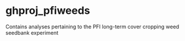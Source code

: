 # ghproj_pfiweeds
Contains analyses pertaining to the PFI long-term cover cropping weed seedbank experiment
